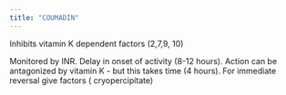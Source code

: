 ```yaml
---
title: "COUMADIN"
---
```

Inhibits vitamin K 
dependent factors (2,7,9, 10)

Monitored by INR. Delay in onset of activity (8-12
hours). Action can be
antagonized by vitamin K -
but this takes time (4 hours).
For immediate reversal give
factors ( cryopercipitate)

